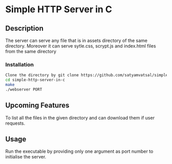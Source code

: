 # Simple HTTP Server in C

## Description

The server can serve any file that is in assets directory of the same directory.
Moreover it can serve sytle.css, scrypt.js and index.html files from the same directory



### Installation
```bash
Clone the directory by git clone https://github.com/satyamvatsal/simple-http-server-in-c.git
cd simple-http-server-in-c
make
./webserver PORT
```
## Upcoming Features
To list all the files in the given directory and can download them if user requests.

## Usage
Run the executable by providing only one argument as port number to initialise the server.



